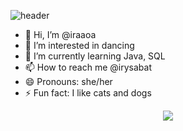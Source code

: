![header](https://capsule-render.vercel.app/api?type=venom&color=gradient&height=350&section=header&text=Welcome%20to%20my%20profile&fontSize=60)

- 👋 Hi, I’m @iraaoa
- 👀 I’m interested in dancing
- 🌱 I’m currently learning Java, SQL
- 📫 How to reach me @irysabat
- 😄 Pronouns: she/her
- ⚡ Fun fact: I like cats and dogs

<!---
iraaoa/iraaoa is a ✨ special ✨ repository because its `README.md` (this file) appears on your GitHub profile.
You can click the Preview link to take a look at your changes.
--->

<p align="center">
	<img src="https://raw.githubusercontent.com/catppuccin/catppuccin/main/assets/footers/gray0_ctp_on_line.svg?sanitize=true" />
</p>